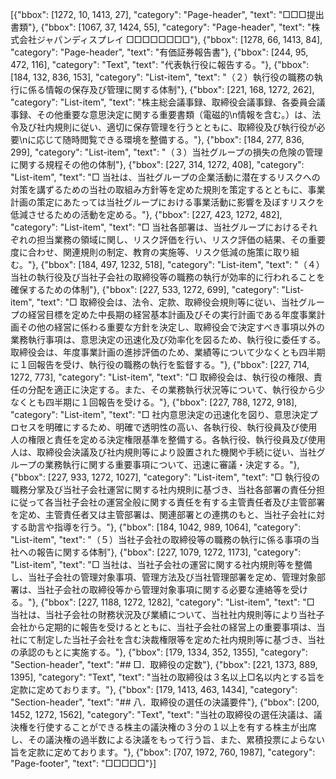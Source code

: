 [{"bbox": [1272, 10, 1413, 27], "category": "Page-header", "text": "□□□提出書類"}, {"bbox": [1067, 37, 1424, 55], "category": "Page-header", "text": "株式会社ジャパンディスプレイ □□□□□□□□"}, {"bbox": [1278, 66, 1413, 84], "category": "Page-header", "text": "有価証券報告書"}, {"bbox": [244, 95, 472, 116], "category": "Text", "text": "代表執行役に報告する。"}, {"bbox": [184, 132, 836, 153], "category": "List-item", "text": "（２）執行役の職務の執行に係る情報の保存及び管理に関する体制"}, {"bbox": [221, 168, 1272, 262], "category": "List-item", "text": "株主総会議事録、取締役会議事録、各委員会議事録、その他重要な意思決定に関する重要書類（電磁的\n情報を含む。）は、法令及び社内規則に従い、適切に保存管理を行うとともに、取締役及び執行役が必要\nに応じて随時閲覧できる環境を整備する。"}, {"bbox": [184, 277, 836, 299], "category": "List-item", "text": "（３）当社グループの損失の危険の管理に関する規程その他の体制"}, {"bbox": [227, 314, 1272, 408], "category": "List-item", "text": "□ 当社は、当社グループの企業活動に潜在するリスクへの対策を講ずるための当社の取組み方針等を定めた規則を策定するとともに、事業計画の策定にあたっては当社グループにおける事業活動に影響を及ぼすリスクを低減させるための活動を定める。"}, {"bbox": [227, 423, 1272, 482], "category": "List-item", "text": "□ 当社各部署は、当社グループにおけるそれぞれの担当業務の領域に関し、リスク評価を行い、リスク評価の結果、その重要度に合わせ、関連規則の制定、教育の実施等、リスク低減の施策に取り組む。"}, {"bbox": [184, 497, 1232, 518], "category": "List-item", "text": "（４）当社の執行役及び当社子会社の取締役等の職務の執行が効率的に行われることを確保するための体制"}, {"bbox": [227, 533, 1272, 699], "category": "List-item", "text": "□ 取締役会は、法令、定款、取締役会規則等に従い、当社グループの経営目標を定めた中長期の経営基本計画及びその実行計画である年度事業計画その他の経営に係わる重要な方針を決定し、取締役会で決定すべき事項以外の業務執行事項は、意思決定の迅速化及び効率化を図るため、執行役に委任する。取締役会は、年度事業計画の進捗評価のため、業績等について少なくとも四半期に１回報告を受け、執行役の職務の執行を監督する。"}, {"bbox": [227, 714, 1272, 773], "category": "List-item", "text": "□ 取締役会は、執行役の権限、責任の分配を適正に決定する。また、その業務執行状況等について、執行役から少なくとも四半期に１回報告を受ける。"}, {"bbox": [227, 788, 1272, 918], "category": "List-item", "text": "□ 社内意思決定の迅速化を図り、意思決定プロセスを明確にするため、明確で透明性の高い、各執行役、執行役員及び使用人の権限と責任を定める決定権限基準を整備する。各執行役、執行役員及び使用人は、取締役会決議及び社内規則等により設置された機関や手続に従い、当社グループの業務執行に関する重要事項について、迅速に審議・決定する。"}, {"bbox": [227, 933, 1272, 1027], "category": "List-item", "text": "□ 執行役の職務分掌及び当社子会社運営に関する社内規則に基づき、当社各部署の責任分担に従って各当社子会社の運営全般に関する責任を有する主管責任者及び主管部署を定め、主管責任者又は主管部署は、関連部署との連携のもと、当社子会社に対する助言や指導を行う。"}, {"bbox": [184, 1042, 989, 1064], "category": "List-item", "text": "（５）当社子会社の取締役等の職務の執行に係る事項の当社への報告に関する体制"}, {"bbox": [227, 1079, 1272, 1173], "category": "List-item", "text": "□ 当社は、当社子会社の運営に関する社内規則等を整備し、当社子会社の管理対象事項、管理方法及び当社管理部署を定め、管理対象部署は、当社子会社の取締役等から管理対象事項に関する必要な連絡等を受ける。"}, {"bbox": [227, 1188, 1272, 1282], "category": "List-item", "text": "□ 当社は、当社子会社の財務状況及び業績について、当社社内規則等により当社子会社から定期的に報告を受けるとともに、当社子会社の経営上の重要事項は、当社にて制定した当社子会社を含む決裁権限等を定めた社内規則等に基づき、当社の承認のもとに実施する。"}, {"bbox": [179, 1334, 352, 1355], "category": "Section-header", "text": "## □．取締役の定数"}, {"bbox": [221, 1373, 889, 1395], "category": "Text", "text": "当社の取締役は３名以上□名以内とする旨を定款に定めております。"}, {"bbox": [179, 1413, 463, 1434], "category": "Section-header", "text": "## 八．取締役の選任の決議要件"}, {"bbox": [200, 1452, 1272, 1562], "category": "Text", "text": "当社の取締役の選任決議は、議決権を行使することができる株主の議決権の３分の１以上を有する株主が出席し、その議決権の過半数による決議をもって行う旨、また、累積投票によらない旨を定款に定めております。"}, {"bbox": [707, 1972, 760, 1987], "category": "Page-footer", "text": "□□□□□"}]